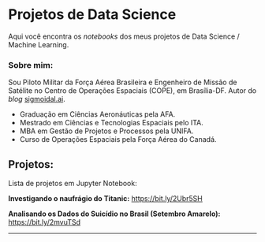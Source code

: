 # Projetos de Data Science

Aqui você encontra os *notebooks* dos meus projetos de Data Science / Machine Learning.

### Sobre mim:

Sou Piloto Militar da Força Aérea Brasileira e Engenheiro de Missão de Satélite no Centro de Operações Espaciais (COPE), em Brasília-DF. Autor do *blog* [sigmoidal.ai](http://sigmoidal.ai).

* Graduação em Ciências Aeronáuticas pela AFA.
* Mestrado em Ciências e Tecnologias Espaciais pelo ITA.
* MBA em Gestão de Projetos e Processos pela UNIFA.
* Curso de Operações Espaciais pela Força Aérea do Canadá.

## Projetos:
Lista de projetos em Jupyter Notebook:

**Investigando o naufrágio do Titanic:** https://bit.ly/2Ubr5SH

**Analisando os Dados do Suicídio no Brasil (Setembro Amarelo):** https://bit.ly/2mvuTSd

---




